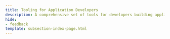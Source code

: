 ```yaml
---
title: Tooling for Application Developers
description: A comprehensive set of tools for developers building applications on Polkadot-SDK based networks, enhancing the development and testing processes.
hide: 
- feedback
template: subsection-index-page.html
---
```

